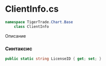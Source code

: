 
# ClientInfo.cs
```csharp
namespace TigerTrade.Chart.Base  
    class ClientInfo
```

Описание

### Синтаксис
```csharp
public static string LicenseID { get; set; }
```
